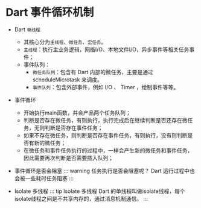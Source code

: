 # Dart 事件循环机制

- Dart `单线程`
  - 其核心分为`主线程`、`微任务`、`宏任务`。
  - `主线程`：执行主业务逻辑，网络I/O、本地文件I/O，异步事件等相关任务事件；
  - 事件队列：
    - `微任务队列`：包含有 Dart 内部的微任务，主要是通过 scheduleMicrotask 来调度。
    - `事件队列`：包含外部事件，例如 I/O 、 Timer ，绘制事件等等。

- 事件循环
  - 开始执行main函数，并会产品两个任务队列；
  - 判断是否存在微任务，有则执行，执行完成后在继续判断是否还存在微任务，无则判断是否存在事件任务；
  - 如果不存在微任务，则判断是否存在事件任务，有则执行，没有则判断是否有新的微任务；
  - 在微任务和事件任务执行的过程中，一样会产生新的微任务和事件任务，因此需要再次判断是否需要插入队列；

- 事件循环是否会阻塞
  ::: warning 任务执行是否会阻塞呢？
    Dart 运行过程中也会被一些耗时任务阻塞
  :::

- lsolate 多线程
  ::: tip lsolate 多线程
    Dart 的单线程叫做isolate线程，每个isolate线程之间是不共享内存的，通过消息机制通信。
  :::
